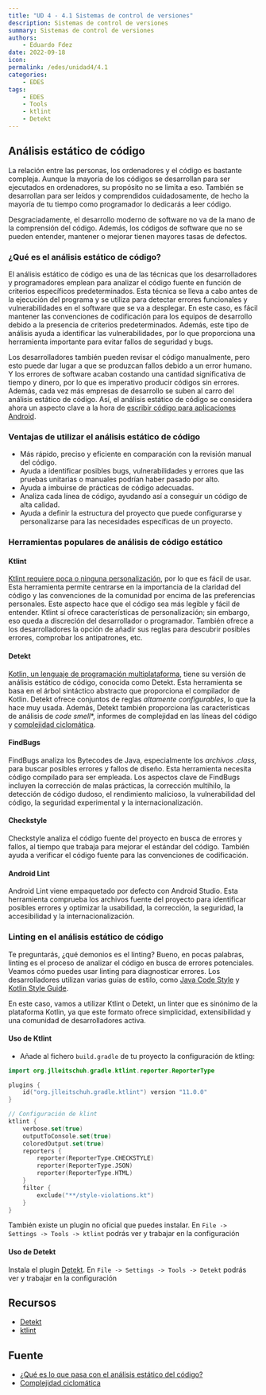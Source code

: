 ```yaml
---
title: "UD 4 - 4.1 Sistemas de control de versiones"
description: Sistemas de control de versiones
summary: Sistemas de control de versiones
authors:
    - Eduardo Fdez
date: 2022-09-18
icon:   
permalink: /edes/unidad4/4.1
categories:
    - EDES
tags:
    - EDES
    - Tools
    - ktlint
    - Detekt
---
```

## Análisis estático de código

La relación entre las personas, los ordenadores y el código es bastante compleja. Aunque la mayoría de los códigos se desarrollan para ser ejecutados en ordenadores, su propósito no se limita a eso. También se desarrollan para ser leídos y comprendidos cuidadosamente, de hecho la mayoría de tu tiempo como programador lo dedicarás a leer código.

Desgraciadamente, el desarrollo moderno de software no va de la mano de la comprensión del código. Además, los códigos de software que no se pueden entender, mantener o mejorar tienen mayores tasas de defectos.

### ¿Qué es el análisis estático de código?

El análisis estático de código es una de las técnicas que los desarrolladores y programadores emplean para analizar el código fuente en función de criterios específicos predeterminados. Esta técnica se lleva a cabo antes de la ejecución del programa y se utiliza para detectar errores funcionales y vulnerabilidades en el software que se va a desplegar. En este caso, es fácil mantener las convenciones de codificación para los equipos de desarrollo debido a la presencia de criterios predeterminados. Además, este tipo de análisis ayuda a identificar las vulnerabilidades, por lo que proporciona una herramienta importante para evitar fallos de seguridad y bugs.

Los desarrolladores también pueden revisar el código manualmente, pero esto puede dar lugar a que se produzcan fallos debido a un error humano. Y los errores de software acaban costando una cantidad significativa de tiempo y dinero, por lo que es imperativo producir códigos sin errores. Además, cada vez más empresas de desarrollo se suben al carro del análisis estático de código. Así, el análisis estático de código se considera ahora un aspecto clave a la hora de [escribir código para aplicaciones Android](https://mutualmobile.com/es/resources/top-10-best-practices-for-empathetic-coding).

### Ventajas de utilizar el análisis estático de código

* Más rápido, preciso y eficiente en comparación con la revisión manual del código.
* Ayuda a identificar posibles bugs, vulnerabilidades y errores que las pruebas unitarias o manuales podrían haber pasado por alto.
* Ayuda a imbuirse de prácticas de código adecuadas.
* Analiza cada línea de código, ayudando así a conseguir un código de alta calidad.
* Ayuda a definir la estructura del proyecto que puede configurarse y personalizarse para las necesidades específicas de un proyecto.


### Herramientas populares de análisis de código estático

#### Ktlint

[Ktlint requiere poca o ninguna personalización](https://ktlint.github.io/), por lo que es fácil de usar. Esta herramienta permite centrarse en la importancia de la claridad del código y las convenciones de la comunidad por encima de las preferencias personales. Este aspecto hace que el código sea más legible y fácil de entender. Ktlint sí ofrece características de personalización; sin embargo, eso queda a discreción del desarrollador o programador. También ofrece a los desarrolladores la opción de añadir sus reglas para descubrir posibles errores, comprobar los antipatrones, etc.

#### Detekt

[Kotlin, un lenguaje de programación multiplataforma](https://kotlinlang.org/), tiene su versión de análisis estático de código, conocida como Detekt. Esta herramienta se basa en el árbol sintáctico abstracto que proporciona el compilador de Kotlin. Detekt ofrece conjuntos de reglas *altamente configurables*, lo que la hace muy usada. Además, Detekt también proporciona las características de análisis de *code smell**, informes de complejidad en las líneas del código y [complejidad ciclomática](https://johndev.co/posts/ciclomatic-complexity/).

#### FindBugs

FindBugs analiza los Bytecodes de Java, especialmente los *archivos .class,* para buscar posibles errores y fallos de diseño. Esta herramienta necesita código compilado para ser empleada. Los aspectos clave de FindBugs incluyen la corrección de malas prácticas, la corrección multihilo, la detección de código dudoso, el rendimiento malicioso, la vulnerabilidad del código, la seguridad experimental y la internacionalización.

#### Checkstyle

Checkstyle analiza el código fuente del proyecto en busca de errores y fallos, al tiempo que trabaja para mejorar el estándar del código. También ayuda a verificar el código fuente para las convenciones de codificación.

#### Android Lint

Android Lint viene empaquetado por defecto con Android Studio. Esta herramienta comprueba los archivos fuente del proyecto para identificar posibles errores y optimizar la usabilidad, la corrección, la seguridad, la accesibilidad y la internacionalización.

### Linting en el análisis estático de código

Te preguntarás, ¿qué demonios es el linting? Bueno, en pocas palabras, linting es el proceso de analizar el código en busca de errores potenciales. Veamos cómo puedes usar linting para diagnosticar errores. Los desarrolladores utilizan varias guías de estilo, como [Java Code Style](https://source.android.com/setup/contribute/code-style) y [Kotlin Style Guide](https://developer.android.com/kotlin/style-guide).

En este caso, vamos a utilizar Ktlint o Detekt, un linter que es sinónimo de la plataforma Kotlin, ya que este formato ofrece simplicidad, extensibilidad y una comunidad de desarrolladores activa.

#### Uso de Ktlint

* Añade al fichero `build.gradle` de tu proyecto la configuración de ktling:

```kotlin
import org.jlleitschuh.gradle.ktlint.reporter.ReporterType

plugins {
    id("org.jlleitschuh.gradle.ktlint") version "11.0.0"
}

// Configuración de klint
ktlint {
    verbose.set(true)
    outputToConsole.set(true)
    coloredOutput.set(true)
    reporters {
        reporter(ReporterType.CHECKSTYLE)
        reporter(ReporterType.JSON)
        reporter(ReporterType.HTML)
    }
    filter {
        exclude("**/style-violations.kt")
    }
}
```   

También existe un plugin no oficial que puedes instalar.
En `File -> Settings -> Tools -> ktlint` podrás ver y trabajar en la configuración

#### Uso de Detekt
Instala el plugin [Detekt](https://github.com/detekt/detekt).
En `File -> Settings -> Tools -> Detekt` podrás ver y trabajar en la configuración

## Recursos
* [Detekt](https://github.com/detekt/detekt)
* [ktlint](https://pinterest.github.io/ktlint)

## Fuente
- [¿Qué es lo que pasa con el análisis estático del código?](https://mutualmobile.com/es/blog/whats-the-fuss-about-static-code-analysis)
- [Complejidad ciclomática](https://johndev.co/posts/ciclomatic-complexity/)
